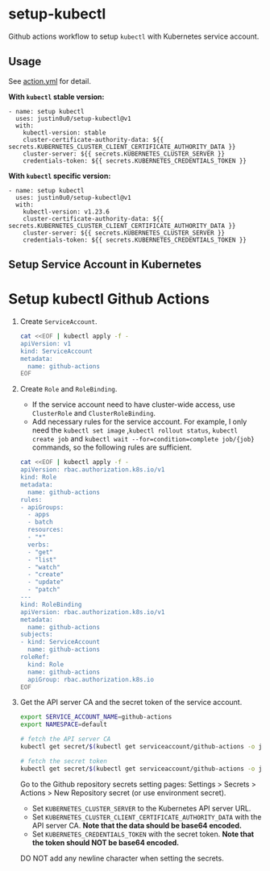 # setup-kubectl

Github actions workflow to setup `kubectl` with Kubernetes service account.

## Usage

See [action.yml](./action.yml) for detail.

**With `kubectl` stable version:**

```
- name: setup kubectl
  uses: justin0u0/setup-kubectl@v1
  with:
    kubectl-version: stable
    cluster-certificate-authority-data: ${{ secrets.KUBERNETES_CLUSTER_CLIENT_CERTIFICATE_AUTHORITY_DATA }}
    cluster-server: ${{ secrets.KUBERNETES_CLUSTER_SERVER }}
    credentials-token: ${{ secrets.KUBERNETES_CREDENTIALS_TOKEN }}
```

**With `kubectl` specific version:**

```
- name: setup kubectl
  uses: justin0u0/setup-kubectl@v1
  with:
    kubectl-version: v1.23.6
    cluster-certificate-authority-data: ${{ secrets.KUBERNETES_CLUSTER_CLIENT_CERTIFICATE_AUTHORITY_DATA }}
    cluster-server: ${{ secrets.KUBERNETES_CLUSTER_SERVER }}
    credentials-token: ${{ secrets.KUBERNETES_CREDENTIALS_TOKEN }}
```

## Setup Service Account in Kubernetes


# Setup kubectl Github Actions

1. Create `ServiceAccount`.

    ```bash
    cat <<EOF | kubectl apply -f -
    apiVersion: v1
    kind: ServiceAccount
    metadata:
      name: github-actions
    EOF
    ```

2. Create `Role` and `RoleBinding`.
    - If the service account need to have cluster-wide access, use `ClusterRole` and `ClusterRoleBinding`.
    - Add necessary rules for the service account. For example, I only need the `kubectl set image` ,`kubectl rollout status`, `kubectl create job` and `kubectl wait --for=condition=complete job/{job}` commands, so the following rules are sufficient.

    ```bash
    cat <<EOF | kubectl apply -f -
    apiVersion: rbac.authorization.k8s.io/v1
    kind: Role
    metadata:
      name: github-actions
    rules:
    - apiGroups:
      - apps
      - batch
      resources:
      - "*"
      verbs:
      - "get"
      - "list"
      - "watch"
      - "create"
      - "update"
      - "patch"
    ---
    kind: RoleBinding
    apiVersion: rbac.authorization.k8s.io/v1
    metadata:
      name: github-actions
    subjects:
    - kind: ServiceAccount
      name: github-actions
    roleRef:
      kind: Role
      name: github-actions
      apiGroup: rbac.authorization.k8s.io
    EOF
    ```

3. Get the API server CA and the secret token of the service account.

    ```bash
    export SERVICE_ACCOUNT_NAME=github-actions
    export NAMESPACE=default

    # fetch the API server CA
    kubectl get secret/$(kubectl get serviceaccount/github-actions -o json | jq -r '.secrets[0].name') -o json | jq -r '.data["ca.crt"]'

    # fetch the secret token
    kubectl get secret/$(kubectl get serviceaccount/github-actions -o json | jq -r '.secrets[0].name') -o json | jq -r '.data["token"]' | base64 -d
    ```

    Go to the Github repository secrets setting pages: Settings > Secrets > Actions > New Repository secret (or use environment secret).

    - Set `KUBERNETES_CLUSTER_SERVER` to the Kubernetes API server URL.
    - Set `KUBERNETES_CLUSTER_CLIENT_CERTIFICATE_AUTHORITY_DATA` with the API server CA. **Note that the data should be base64 encoded.**
    - Set `KUBERNETES_CREDENTIALS_TOKEN` with the secret token. **Note that the token should NOT be base64 encoded.**

    DO NOT add any newline character when setting the secrets.

